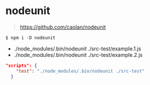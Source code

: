 # nodeunit

>https://github.com/caolan/nodeunit

```
$ npm i -D nodeunit
```

* ./node_modules/.bin/nodeunit ./src-test/example.1.js
* ./node_modules/.bin/nodeunit ./src-test/example.2.js

```json
"scripts": {
    "test": "./node_modules/.bin/nodeunit ./src-test"
  }
```